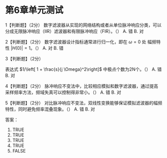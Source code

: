 # 第6章单元测试

1【判断题】（2分）
数字滤波器从实现的网络结构或者从单位脉冲响应分类，可以分成无限脉冲响应（IIR）滤波器和有限脉冲响应（FIR）。（）
A. 错
B. 对

2【判断题】（2分）
数字滤波器设计指标通常进行归一化，即在 $\omega=0$ 处 幅频特性 $|H(0)| = 1$。（）
A. 对
B. 错

3【判断题】（2分）

表达式 $1/\left[ 1 + \frac{s}{j \Omega}^2\right]$ 中极点个数为2N个。（）
A. 错
B. 对

4【判断题】（2分）
脉冲响应不变法中，比较相应模拟和数字滤波器，通过提高采样频率方法，频域失真可以控制得非常小。（）
A. 错
B. 对

5【判断题】（2分）
对比脉冲响应不变法，双线性变换能够保证模拟滤波器的幅频特性，同时避免频率混叠现象。（）
A. 错
B. 对

答案：

1. TRUE
2. TRUE
3. TRUE
4. TRUE
5. FALSE
